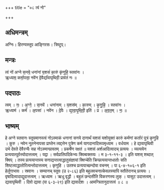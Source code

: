 +++
title = "०८ त्वं नो"

+++
## अधिमन्त्रम्
अग्निः। हिरण्यस्तूप आङ्गिरसः। त्रिष्टुप्।

## मन्त्रः
त्वं नो॑ अग्ने स॒नये॒ धना॑नां य॒शसं॑ का॒रुं कृ॑णुहि॒ स्तवा॑नः ।  
ऋ॒ध्याम॒ कर्मा॒पसा॒ नवे॑न दे॒वैर्द्या॑वापृथिवी॒ प्राव॑तं नः ॥

## पदपाठः
त्वम् । नः॒ । अ॒ग्ने॒ । स॒नये॑ । धना॑नाम् । य॒शस॑म् । का॒रुम् । कृ॒णु॒हि॒ । स्तवा॑नः ।  
ऋ॒ध्याम॑ । कर्म॑ । अ॒पसा॑ । नवे॑न । दे॒वैः । द्या॒वा॒पृ॒थि॒वी॒ इति॑ । प्र । अ॒व॒त॒म् । नः॒ ॥

## भाष्यम्
हे अग्ने स्तवानः स्तूयमानस्त्वं नोऽस्माकं धनानां सनये दानार्थं यशसं यशोयुक्तं कारुं कर्मणां कर्तारं पुत्रं कृणुहि । कुरु । नवेन नूतनेनापसा प्राप्तेन त्वद्दत्तेन पुत्रेण कर्म यागदानादिरूपमृध्याम । वर्धयाम । हे द्यावापृथिवी उभे देवते देवैरन्यैः सह नोऽस्मान्प्रावतम् । प्रकर्षेण रक्षतं ॥ यशसं अर्शआदित्वादच् प्रत्ययः । व्यत्ययेन प्रत्ययात्पूर्वस्योदात्तत्वम् । यद्वा । सर्वप्रातिपदिकेभ्यः क्विब्वक्तव्यः । म ३-१-११-३ । इति यशस् शब्दात् क्विप् । तस्य प्रत्ययान्तस्य सनाद्यन्तत्वाद्धातुसंज्ञायां क्विप्चेति क्रिप्प्रत्ययान्तधातोः सति शिष्टत्वाद्धातोरित्यन्तोदात्तत्वम् । कृणुहि । उतश्च प्रत्ययाच्छन्दोवा वचनम् । पा ६-४-१०६-१ इति हेर्लुगाभावः । स्रवानः । सम्यानच् स्तुवः (उ २-८६) इति बहुलवचनात्केवलस्यापि स्तौतेरानच् प्रत्ययः । वृषादित्वादाद्युदात्तत्वम् । ऋध्याम । ऋधु वृद्धौ । बहुलं छन्दसीति विकरणस्य लुक् । यासुट उदात्तत्वम् । द्यावापृथिवी । दिवो द्यावा (पा ६-३-२९) इति द्यावादेशः । आमन्त्रितानुदात्तत्वं ॥ ८ ॥